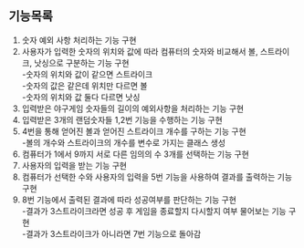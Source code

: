 ## 기능목록
1. 숫자 예외 사항 처리하는 기능 구현
2. 사용자가 입력한 숫자의 위치와 값에 따라 컴퓨터의 숫자와 비교해서 볼, 스트라이크, 낫싱으로 구분하는 기능 구현  
   -숫자의 위치와 값이 같으면 스트라이크  
   -숫자의 값은 같은데 위치만 다르면 볼  
   -숫자의 위치와 값 둘다 다르면 낫싱
3. 입력받은 야구게임 숫자들의 길이의 예외사항을 처리하는 기능 구현
4. 입력받은 3개의 랜덤숫자들 1,2번 기능을 수행하는 기능 구현
5. 4번을 통해 얻어진 볼과 얻어진 스트라이크 개수를 구하는 기능 구현  
-볼의 개수와 스트라이크의 개수를 변수로 가지는 클래스 생성
6. 컴퓨터가 1에서 9까지 서로 다른 임의의 수 3개를 선택하는 기능 구현
7. 사용자의 입력을 받는 기능 구현
8. 컴퓨터가 선택한 수와 사용자의 입력을 5번 기능을 사용하여 결과를 출력하는 기능 구현
9. 8번 기능에서 출력된 결과에 따라 성공여부를 판단하는 기능 구현  
   -결과가 3스트라이크라면 성공 후 게임을 종료할지 다시할지 여부 물어보는 기능 구현  
   -결과가 3스트라이크가 아니라면 7번 기능으로 돌아감